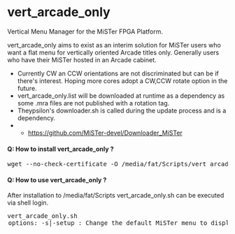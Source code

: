 # vert_arcade_only
Vertical Menu Manager for the MiSTer FPGA Platform. 

vert_arcade_only aims to exist as an interim solution for MiSTer users who want a flat menu for vertically oriented Arcade titles only. Generally users who have their MiSTer hosted in an Arcade cabinet.

- Currently CW an CCW orientations are not discriminated but can be if there's interest.
  Hoping more cores adopt a CW,CCW rotate option in the future.
- vert_arcade_only.list will be downloaded at runtime as a dependency as some .mra files are not published with a rotation tag.
- Theypsilon's downloader.sh is called during the update process and is a dependency.
- - https://github.com/MiSTer-devel/Downloader_MiSTer

#### Q: How to install vert_arcade_only ?<br>
<pre>wget --no-check-certificate -O /media/fat/Scripts/vert_arcade_only.sh https://raw.githubusercontent.com/alexanderupton/vert_arcade_only/main/vert_arcade_only.sh</pre>

#### Q: How to use vert_arcade_only ?<br>
After installation to /media/fat/Scripts vert_arcade_only.sh can be executed via shell login.

<pre>vert_arcade_only.sh <option>
options:
  -s|-setup : Change the default MiSTer menu to display ONLY vertical arcade titles
  -r|-rollback : Revert back to the default MiSTer root menu structure
  -u|-update : Update MiSTer and retain vertical arcade menu changes

example:
     ./vert_arcade_only.sh -u
</pre>

